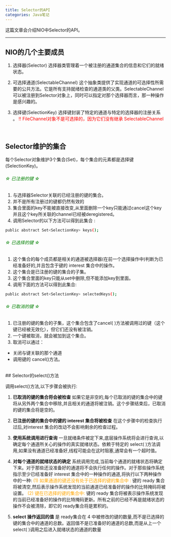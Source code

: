 ```yaml
---
title: Selector的API
categories: Java笔记
---
```


这篇文章会介绍NIO中Selector的API。
<!--more-->

---

## NIO的几个主要成员

1. 选择器(Selector)
选择器类管理着一个被注册的通道集合的信息和它们的就绪状态。

2. 可选择通道(SelectableChannel)
这个抽象类提供了实现通道的可选择性所需要的公共方法。它是所有支持就绪检查的通道类的父类。SelectableChannel可以被注册到Selector对象上，同时可以指定对那个选择器而言，那一种操作是感兴趣的。

3. 选择键(SelectionKey)
选择键封装了特定的通道与特定的选择器的注册关系 。
<font color=red>!! FileChannel对象不是可选择的，因为它们没有继承 SelectableChannel </font> 

</br>

## Selector维护的集合

每个Selector对象维护3个集合(Set)，每个集合的元素都是选择键(SelectionKey)。


###### <font color=green>☆    已注册的键   ☆</font>
1. 与选择器Selector关联的已经注册的键的集合。
2. 并不是所有注册过的键都仍然有效的
3. 集合里面的key不能被直接改变,从里面删除一个key只能通过cancel这个key并且这个key所关联的channel已经被deregistered。
4. 调用Selector的以下方法可以得到此集合 :

```bash
public abstract Set<SelectionKey> keys();
```


###### <font color=green>☆    已选择的键   ☆</font>
1. 这个集合的每个成员都是相关的通道被选择器(在前一个选择操作中)判断为已经准备好的,并且包含于键的  interest 集合中的操作。
2. 这个集合是已注册的键的集合的子集。
3. 这个集合里面的key只能从set中删除,但不能添加key到里面。
4. 调用下面的方法可以得到此集合:

```bash
public abstract Set<SelectionKey> selectedKeys();
```



###### <font color=green>☆    已取消的键   ☆</font>
1. 已注册的键的集合的子集，这个集合包含了cancel( )方法被调用过的键（这个键已经被无效化），但它们还没有被注销。
2. 一个键被取消，就会被加到这个集合。
3. 取消可以通过：
 * 关闭与键关联的那个通道
 * 调用键的 cancel()方法。


</br>
## Selector的select()方法

调用select()方法,以下步骤会被执行:

1. **已取消的键的集合将会被检查**
如果它是非空的,每个已取消的键的集合中的键将从另外两个集合中移除,并且相关的通道将被注销。这个步骤结束后，已取消的键的集合将是空的。

2. **已注册的键的集合中的键的 interest 集合将被检查**
在这个步骤中的检查执行过后,对interest 集合的改动不会影响剩余的检查过程。

3. **使用系统调用进行查询**
一旦就绪条件被定下来,底层操作系统将会进行查询,以确定每个通道所关心的操作的真实就绪状态。依赖于特定的 select( )方法调用,如果没有通道已经准备好,线程可能会在这时阻塞,通常会有一个超时值。

4. **对每个通道的就绪状态的确定**
系统调用完成,当前每个通道的就绪状态将确定下来。对于那些还没准备好的通道将不会执行任何的操作。对于那些操作系统指示至少已经准备好 interest 集合中的一种操作的通道,将执行以下两种操作中的一种:
<font color=orange> (1) 如果通道的键还没有处于已选择的键的集合中 : </font>
 键的 ready 集合将被清空,然后表示操作系统发现的当前通道已经准备好的操作的比特掩码将被设置。
<font color=orange> (2) 键在已选择的键的集合中: </font>
键的 ready 集合将被表示操作系统发现的当前已经准备好的操作的比特掩码更新。所有之前的已经不再是就绪状态的操作不会被清除，即它的 ready集合将是累积的。

5. **select 操作返回的值**
是 ready集合在 4 中被修改的键的数量,而不是已选择的键的集合中的通道的总数。返回值不是已准备好的通道的总数,而是从上一个 select( )调用之后进入就绪状态的通道的数量



